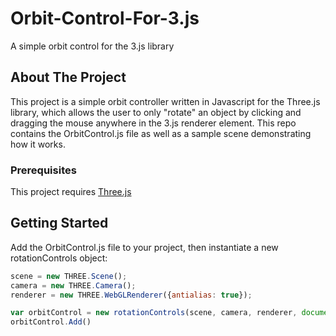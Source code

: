 # Orbit-Control-For-3.js
A simple orbit control for the 3.js library
<!-- About The Porject -->

## About The Project

<!-- Image will go here -->

This project is a simple orbit controller written in Javascript for the Three.js library, which allows the user to only "rotate" an object by clicking and dragging the mouse anywhere in the 3.js renderer element. This repo contains the OrbitControl.js file as well as a sample scene demonstrating how it works.

<!-- Prerequisites -->
### Prerequisites
This project requires <a href="https://threejs.org/docs/#manual/en/introduction/Installation">Three.js</a>

## Getting Started
Add the OrbitControl.js file to your project, then instantiate a new rotationControls object:

```javascript
scene = new THREE.Scene();
camera = new THREE.Camera();
renderer = new THREE.WebGLRenderer({antialias: true});

var orbitControl = new rotationControls(scene, camera, renderer, document);
orbitControl.Add()
```
